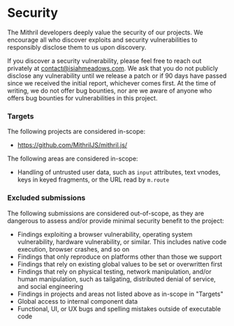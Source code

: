 # Security

The Mithril developers deeply value the security of our projects. We encourage all who discover exploits and security vulnerabilities to responsibly disclose them to us upon discovery.

If you discover a security vulnerability, please feel free to reach out privately at <contact@isiahmeadows.com>. We ask that you do not publicly disclose any vulnerability until we release a patch or if 90 days have passed since we received the initial report, whichever comes first. At the time of writing, we do not offer bug bounties, nor are we aware of anyone who offers bug bounties for vulnerabilities in this project.

### Targets

The following projects are considered in-scope:

- https://github.com/MithrilJS/mithril.js/

The following areas are considered in-scope:

- Handling of untrusted user data, such as `input` attributes, text vnodes, keys in keyed fragments, or the URL read by `m.route`

### Excluded submissions

The following submissions are considered out-of-scope, as they are dangerous to assess and/or provide minimal security benefit to the project:

- Findings exploiting a browser vulnerability, operating system vulnerability, hardware vulnerability, or similar. This includes native code execution, browser crashes, and so on
- Findings that only reproduce on platforms other than those we support
- Findings that rely on existing global values to be set or overwritten first
- Findings that rely on physical testing, network manipulation, and/or human manipulation, such as tailgating, distributed denial of service, and social engineering
- Findings in projects and areas not listed above as in-scope in "Targets"
- Global access to internal component data
- Functional, UI, or UX bugs and spelling mistakes outside of executable code
